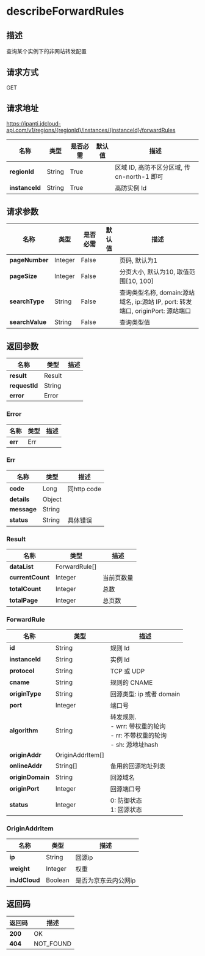 # describeForwardRules


## 描述
查询某个实例下的非网站转发配置

## 请求方式
GET

## 请求地址
https://ipanti.jdcloud-api.com/v1/regions/{regionId}/instances/{instanceId}/forwardRules

|名称|类型|是否必需|默认值|描述|
|---|---|---|---|---|
|**regionId**|String|True| |区域 ID, 高防不区分区域, 传 cn-north-1 即可|
|**instanceId**|String|True| |高防实例 Id|

## 请求参数
|名称|类型|是否必需|默认值|描述|
|---|---|---|---|---|
|**pageNumber**|Integer|False| |页码, 默认为1|
|**pageSize**|Integer|False| |分页大小, 默认为10, 取值范围[10, 100]|
|**searchType**|String|False| |查询类型名称, domain:源站域名, ip:源站 IP, port: 转发端口, originPort: 源站端口|
|**searchValue**|String|False| |查询类型值|


## 返回参数
|名称|类型|描述|
|---|---|---|
|**result**|Result| |
|**requestId**|String| |
|**error**|Error| |

### Error
|名称|类型|描述|
|---|---|---|
|**err**|Err| |
### Err
|名称|类型|描述|
|---|---|---|
|**code**|Long|同http code|
|**details**|Object| |
|**message**|String| |
|**status**|String|具体错误|
### Result
|名称|类型|描述|
|---|---|---|
|**dataList**|ForwardRule[]| |
|**currentCount**|Integer|当前页数量|
|**totalCount**|Integer|总数|
|**totalPage**|Integer|总页数|
### ForwardRule
|名称|类型|描述|
|---|---|---|
|**id**|String|规则 Id|
|**instanceId**|String|实例 Id|
|**protocol**|String|TCP 或 UDP|
|**cname**|String|规则的 CNAME|
|**originType**|String|回源类型: ip 或者 domain|
|**port**|Integer|端口号|
|**algorithm**|String|转发规则. <br>- wrr: 带权重的轮询<br>- rr:  不带权重的轮询<br>- sh:  源地址hash|
|**originAddr**|OriginAddrItem[]| |
|**onlineAddr**|String[]|备用的回源地址列表|
|**originDomain**|String|回源域名|
|**originPort**|Integer|回源端口号|
|**status**|Integer|0: 防御状态<br>1: 回源状态|
### OriginAddrItem
|名称|类型|描述|
|---|---|---|
|**ip**|String|回源ip|
|**weight**|Integer|权重|
|**inJdCloud**|Boolean|是否为京东云内公网ip|

## 返回码
|返回码|描述|
|---|---|
|**200**|OK|
|**404**|NOT_FOUND|
